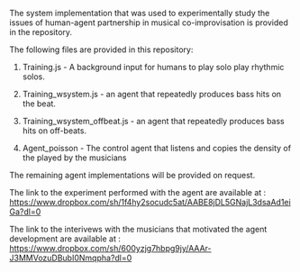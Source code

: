 
The system implementation that was used to experimentally study the issues of
human-agent partnership in musical co-improvisation is provided in the
repository.

The following files are provided in this repository:

1) Training.js - A background input for humans to play solo play rhythmic solos.

2) Training_wsystem.js - an agent that repeatedly produces bass hits on the beat.

3) Training_wsystem_offbeat.js - an agent that repeatedly produces bass hits on off-beats.

4) Agent_poisson - The control agent that listens and copies the density of the played by the musicians

The remaining agent implementations will be provided on request.


The link to the experiment performed with the agent are available at :
https://www.dropbox.com/sh/1f4hy2socudc5at/AABE8jDL5GNajL3dsaAd1eiGa?dl=0

The link to the interivews with the musicians that motivated the agent
development are available at :
https://www.dropbox.com/sh/600yzjg7hbpg9jy/AAAr-J3MMVozuDBubI0Nmqpha?dl=0

